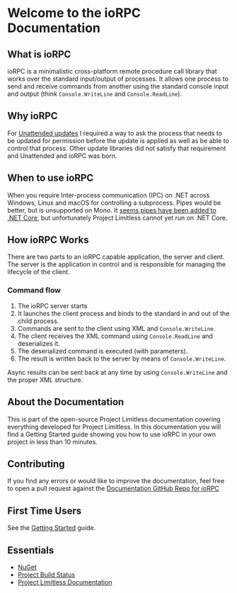 # Welcome to the ioRPC Documentation

## What is ioRPC

ioRPC is a minimalistic cross-platform remote procedure call library that works
over the standard input/output of processes. It allows one process to send and
receive commands from another using the standard console input and output
(think `Console.WriteLine` and `Console.ReadLine`).

## Why ioRPC

For [Unattended updates](https://www.github.com/ProjectLimitless/Unattended) I
required a way to ask the process that needs to be updated for permission before
the update is applied as well as be able to control that process. Other update
libraries did not satisfy that requirement and Unattended and ioRPC was born.

## When to use ioRPC

When you require Inter-process communication (IPC) on .NET across Windows, Linux
and macOS for controlling a subprocess. Pipes would be better, but is unsupported
on Mono. It [seems pipes have been added to .NET Core](https://docs.microsoft.com/en-us/dotnet/core/api/system.io.pipes#System_IO_Pipes),
but unfortunately Project Limitless cannot yet run on .NET Core.

## How ioRPC Works

There are two parts to an ioRPC capable application, the server and client. The
server is the application in control and is responsible for managing the
lifecycle of the client.

### Command flow

1. The ioRPC server starts
2. It launches the client process and binds to the standard in and out of the child process.
3. Commands are sent to the client using XML and `Console.WriteLine`.
4. The client receives the XML command using `Console.ReadLine` and deserializes it.
5. The deserialized command is executed (with parameters).
6. The result is written back to the server by means of `Console.WriteLine`.

Async results can be sent back at any time by using `Console.WriteLine` and the
proper XML structure.

## About the Documentation

This is part of the open-source Project Limitless documentation covering
everything developed for Project Limitless. In this documentation you will find
a Getting Started guide showing you how to use ioRPC in your own project in less
than 10 minutes.

## Contributing

If you find any errors or would like to improve the documentation, feel free
to open a pull request against the [Documentation GitHub Repo for ioRPC](https://www.github.com/ProjectLimitless/docs.projectlimitless.io)

## First Time Users

See the [Getting Started](/getting-started) guide.

## Essentials

* [NuGet](https://www.nuget.org/packages/Limitless.ioRPC/)
* [Project Build Status](https://www.projectlimitless.io/badger/iorpc)
* [Project Limitless Documentation](https://docs.projectlimitless.io)

